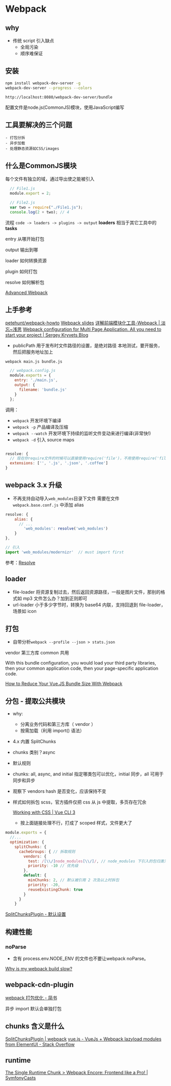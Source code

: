 # Webpack

## why
* 传统 script 引入缺点
    - 全局污染
    - 顺序难保证

## 安装
```bash
npm install webpack-dev-server -g
webpack-dev-server --progress --colors
```

`http://localhost:8080/webpack-dev-server/bundle`

配置文件是node.js(CommonJS)模块，使用JavaScript编写

## 工具要解决的三个问题
	- 打包分拆
	- 异步加载
	- 处理静态资源如CSS/images

## 什么是CommonJS模块
每个文件有独立的域，通过导出使之能被引入
```js
  // File1.js
  module.export = 2;

  // File2.js
  var two = require("./File1.js");
  console.log(2 + two); // 4
```

流程
`code -> loaders -> plugins -> output`
**loaders** 相当于其它工具中的 **tasks**

entry 从哪开始打包

output 输出到哪

loader 如何转换资源

plugin 如何打包

resolve  如何解析包

[Advanced Webpack](https://presentations.survivejs.com/advanced-webpack/#/?k=edjsgp&_k=esekxp)

## 上手参考
[petehunt/webpack-howto](https://github.com/petehunt/webpack-howto)
[Webpack slides](http://www.slideshare.net/ssuser0e4922/webpack-slides-51907869)
[详解前端模块化工具-Webpack | 淡忘~浅思](http://www.ido321.com/1646.html)
[Webpack configuration for Multi Page Application. All you need to start your project | Sergey Kryvets Blog](https://skryvets.com/blog/2018/03/25/webpack-configuration-for-multi-page-application/)

* publicPath
用于发布时文件路径的设置，是绝对路径
本地测试，要开服务，然后把服务地址加上

```shell
webpack main.js bundle.js
```

```js
  // webpack.config.js
  module.exports = {
    entry: './main.js',
    output: {
      filename: 'bundle.js'
    }
  };
```
调用：

  * `webpack` 开发环境下编译
  * `webpack -p` 产品编译及压缩
  * `webpack --watch` 开发环境下持续的监听文件变动来进行编译(非常快!)
  * `webpack -d` 引入 source maps

  ```js

  resolve: {
    // 现在你require文件的时候可以直接使用require('file')，不用使用require('file.coffee')
    extensions: ['', '.js', '.json', '.coffee']
  }
  ```

## webpack 3.x 升级

* 不再支持自动导入`web_modules`目录下文件
需要在文件 `webpack.base.conf.js` 中添加 alias
```js
resolve: {
	alias: {
	  // ...
		'web_modules': resolve('web_modules')
	}
},

// 引入
import 'web_modules/modernizr'  // must import first
```
参考：[Resolve](https://webpack.js.org/configuration/resolve/#resolve-alias)

## loader
* file-loader 将资源复制过去，然后返回资源路径，一般是图片文件，那别的格式如 mp3 文件怎么办？加到正则即可
* url-loader 小于多少字节时，转换为 base64 内联，支持回退到 file-loader，场景如 icon

## 打包

* 自带分析`webpack --profile --json > stats.json`

vendor 第三方库
common 共用
> 
With this bundle configuration, you would load your third party libraries, then your common application code, then your page-specific application code.

[How to Reduce Your Vue.JS Bundle Size With Webpack](https://www.jenniferbland.com/how-to-reduce-your-vue-js-bundle-size-with-webpack/)

## 分包 - 提取公共模块
* why: 
  - 分离业务代码和第三方库（ vendor ）
  - 按需加载（利用 import() 语法）
* 4.x 内置 SplitChunks
* chunks 类别？async
* 默认规则
* chunks: all, async, and initial 指定哪类包可以优化，initial 同步，all 可用于同步和异步
* 观察下 vendors hash 是否变化，应该保持不变
* 样式如何拆包 scss，官方插件仅把 css 从 js 中提取，多页存在冗余

  [Working with CSS | Vue CLI 3](https://cli.vuejs.org/guide/css.html#automatic-imports)

  - 按上面链接处理不行，打成了 scoped 样式，文件更大了

```js
module.exports = {
  //...
  optimization: {
    splitChunks: {
      cacheGroups: { // 拆取规则
        vendors: {
          test: /[\\/]node_modules[\\/]/, // node_modules 下引入的包归类为 vendors
          priority: -10 // 优先级
        },
        default: {
          minChunks: 2, // 默认被引用 2 次及以上时拆包
          priority: -20,
          reuseExistingChunk: true
        }
      }
    }
```
[SplitChunksPlugin - 默认设置](https://webpack.js.org/plugins/split-chunks-plugin/#optimization-splitchunks)

## 构建性能
### noParse
* 含有 process.env.NODE_ENV 的文件也不要让webpack noParse。

[Why is my webpack build slow?](https://samsaccone.com/posts/why-is-my-webpack-build-slow.html)

## webpack-cdn-plugin
[webpack 打包优化 - 简书](https://www.jianshu.com/p/86602494dbb7)

异步 import 默认会单独打包

## chunks 含义是什么
[SplitChunksPlugin | webpack](https://webpack.js.org/plugins/split-chunks-plugin/#splitchunkschunks)
[vue.js - VueJs + Webpack lazyload modules from ElementUI - Stack Overflow](https://stackoverflow.com/questions/52104217/vuejs-webpack-lazyload-modules-from-elementui)

## runtime
[The Single Runtime Chunk > Webpack Encore: Frontend like a Pro! | SymfonyCasts](https://symfonycasts.com/screencast/webpack-encore/single-runtime-chunk)
